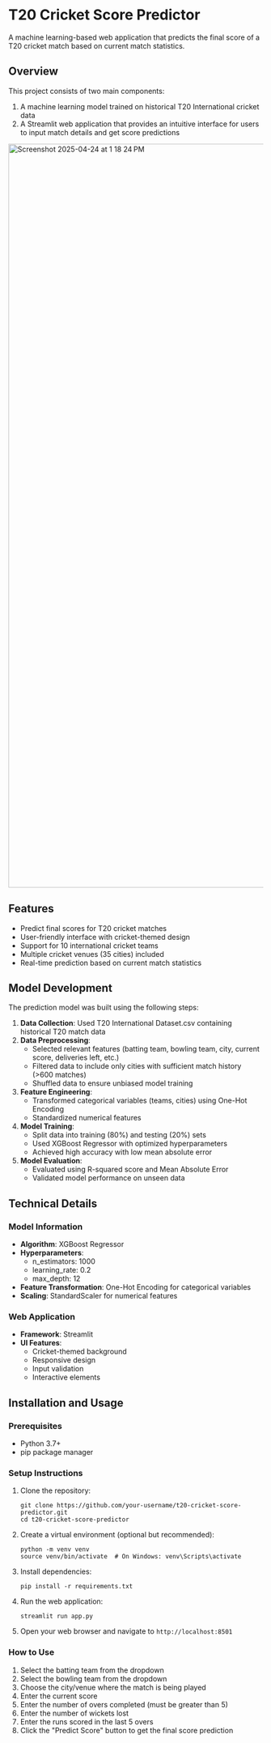 # T20 Cricket Score Predictor

A machine learning-based web application that predicts the final score of a T20 cricket match based on current match statistics.

## Overview

This project consists of two main components:
1. A machine learning model trained on historical T20 International cricket data
2. A Streamlit web application that provides an intuitive interface for users to input match details and get score predictions

<img width="1470" alt="Screenshot 2025-04-24 at 1 18 24 PM" src="https://github.com/user-attachments/assets/4b7d4859-387e-406b-a73b-b83fa39dd141" />


## Features

- Predict final scores for T20 cricket matches
- User-friendly interface with cricket-themed design
- Support for 10 international cricket teams
- Multiple cricket venues (35 cities) included
- Real-time prediction based on current match statistics

## Model Development

The prediction model was built using the following steps:

1. **Data Collection**: Used T20 International Dataset.csv containing historical T20 match data
2. **Data Preprocessing**:
   - Selected relevant features (batting team, bowling team, city, current score, deliveries left, etc.)
   - Filtered data to include only cities with sufficient match history (>600 matches)
   - Shuffled data to ensure unbiased model training
3. **Feature Engineering**:
   - Transformed categorical variables (teams, cities) using One-Hot Encoding
   - Standardized numerical features
4. **Model Training**:
   - Split data into training (80%) and testing (20%) sets
   - Used XGBoost Regressor with optimized hyperparameters
   - Achieved high accuracy with low mean absolute error
5. **Model Evaluation**:
   - Evaluated using R-squared score and Mean Absolute Error
   - Validated model performance on unseen data

## Technical Details

### Model Information
- **Algorithm**: XGBoost Regressor
- **Hyperparameters**:
  - n_estimators: 1000
  - learning_rate: 0.2
  - max_depth: 12
- **Feature Transformation**: One-Hot Encoding for categorical variables
- **Scaling**: StandardScaler for numerical features

### Web Application
- **Framework**: Streamlit
- **UI Features**:
  - Cricket-themed background
  - Responsive design
  - Input validation
  - Interactive elements

## Installation and Usage

### Prerequisites
- Python 3.7+
- pip package manager

### Setup Instructions

1. Clone the repository:
   ```
   git clone https://github.com/your-username/t20-cricket-score-predictor.git
   cd t20-cricket-score-predictor
   ```

2. Create a virtual environment (optional but recommended):
   ```
   python -m venv venv
   source venv/bin/activate  # On Windows: venv\Scripts\activate
   ```

3. Install dependencies:
   ```
   pip install -r requirements.txt
   ```

4. Run the web application:
   ```
   streamlit run app.py
   ```

5. Open your web browser and navigate to `http://localhost:8501`

### How to Use

1. Select the batting team from the dropdown
2. Select the bowling team from the dropdown
3. Choose the city/venue where the match is being played
4. Enter the current score
5. Enter the number of overs completed (must be greater than 5)
6. Enter the number of wickets lost
7. Enter the runs scored in the last 5 overs
8. Click the "Predict Score" button to get the final score prediction
